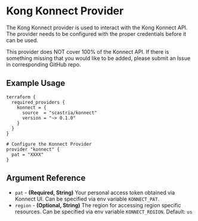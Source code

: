 # Kong Konnect Provider
The Kong Konnect provider is used to interact with the Kong Konnect API.  The provider
needs to be configured with the proper credentials before it can be used.

This provider does NOT cover 100% of the Konnect API.  If there is something missing
that you would like to be added, please submit an Issue in corresponding GitHub repo.
## Example Usage
```hcl
terraform {
  required_providers {
    konnect = {
      source  = "scastria/konnect"
      version = "~> 0.1.0"
    }
  }
}

# Configure the Konnect Provider
provider "konnect" {
  pat = "XXXX"
}
```
## Argument Reference
* `pat` - **(Required, String)** Your personal access token obtained via Konnect UI. Can be specified via env variable `KONNECT_PAT`.
* `region` - **(Optional, String)** The region for accessing region specific resources. Can be specified via env variable `KONNECT_REGION`. Default: `us`
